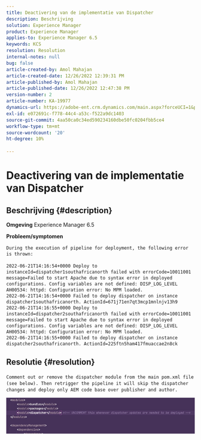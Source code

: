 ```yaml
---
title: Deactivering van de implementatie van Dispatcher
description: Beschrijving
solution: Experience Manager
product: Experience Manager
applies-to: Experience Manager 6.5
keywords: KCS
resolution: Resolution
internal-notes: null
bug: false
article-created-by: Amol Mahajan
article-created-date: 12/26/2022 12:39:31 PM
article-published-by: Amol Mahajan
article-published-date: 12/26/2022 12:47:38 PM
version-number: 2
article-number: KA-19977
dynamics-url: https://adobe-ent.crm.dynamics.com/main.aspx?forceUCI=1&pagetype=entityrecord&etn=knowledgearticle&id=cfb87553-1a85-ed11-81ad-6045bd0067ea
exl-id: e072691c-f778-44c4-a53c-f522a9dc1403
source-git-commit: 4aa50ca0c34ed590234160dbe50fc0204fbb5ce4
workflow-type: tm+mt
source-wordcount: '20'
ht-degree: 10%

---
```


# Deactivering van de implementatie van Dispatcher

## Beschrijving {#description}

<b>Omgeving</b>
Experience Manager 6.5


<b>Probleem/symptomen</b>



```
During the execution of pipeline for deployment, the following error is thrown:

2022-06-21T14:16:54+0000 Deploy to instanceId=dispatcher1southafricanorth failed with errorCode=10011001 message=Failed to start Apache due to syntax error in deployed configurations. Config variables are not defined: DISP_LOG_LEVEL AH00534: httpd: Configuration error: No MPM loaded.
2022-06-21T14:16:54+0000 Failed to deploy dispatcher on instance dispatcher1southafricanorth. ActionId=671j71en7qt3mcp1mnlnjv13h9
2022-06-21T14:16:55+0000 Deploy to instanceId=dispatcher2southafricanorth failed with errorCode=10011001 message=Failed to start Apache due to syntax error in deployed configurations. Config variables are not defined: DISP_LOG_LEVEL AH00534: httpd: Configuration error: No MPM loaded.
2022-06-21T14:16:55+0000 Failed to deploy dispatcher on instance dispatcher2southafricanorth. ActionId=225ftn5ham417fmuaccae2n8ck
```



## Resolutie {#resolution}


`Comment out or remove the dispatcher module from the main pom.xml file (see below). Then retrigger the pipeline it will skip the dispatcher changes and deploy only AEM code base over publisher and author.`

![](assets/9dee138f-ccf7-ec11-bb3d-000d3a5b0558.png)
